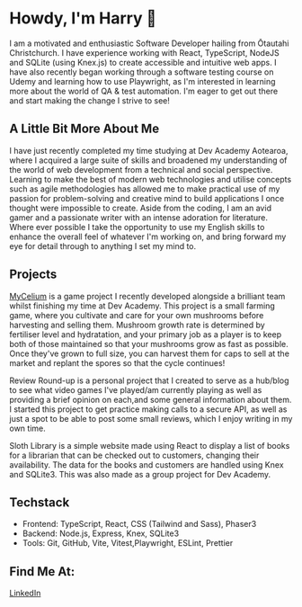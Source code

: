 # Howdy, I'm Harry 👋
I am a motivated and enthusiastic Software Developer hailing from Ōtautahi Christchurch. I have experience working with React, TypeScript, NodeJS and SQLite (using Knex.js) to create accessible and intuitive web apps. I have also recently began working through a software testing course on Udemy and learning how to use Playwright, as I'm interested in learning more about the world of QA & test automation. I'm eager to get out there and start making the change I strive to see!

## A Little Bit More About Me
I have just recently completed my time studying at Dev Academy Aotearoa, where I acquired a large suite of skills and broadened my understanding of the world of web development from a technical and social perspective. Learning to make the best of modern web technologies and utilise concepts such as agile methodologies has allowed me to make practical use of my passion for problem-solving and creative mind to build applications I once thought were impossible to create. Aside from the coding, I am an avid gamer and a passionate writer with an intense adoration for literature. Where ever possible I take the opportunity to use my English skills to enhance the overall feel of whatever I'm working on, and bring forward my eye for detail through to anything I set my mind to.

## Projects
[MyCelium](https://my-celium.devacademy.nz/ "Deployed Mycellium Page") is a game project I recently developed alongside a brilliant team whilst finishing my time at Dev Academy. This project is a small farming game, where you cultivate and care for your own mushrooms before harvesting and selling them. Mushroom growth rate is determined by fertiliser level and hydratation, and your primary job as a player is to keep both of those maintained so that your mushrooms grow as fast as possible. Once they've grown to full size, you can harvest them for caps to sell at the market and replant the spores so that the cycle continues!

Review Round-up is a personal project that I created to serve as a hub/blog to see what video games I've played/am currently playing as well as providing a brief opinion on each,and some general information about them. I started this project to get practice making calls to a secure API, as well as just a spot to be able to post some small reviews, which I enjoy writing in my own time.

Sloth Library is a simple website made using React to display a list of books for a librarian that can be checked out to customers, changing their availability. The data for the books and customers are handled using Knex and SQLite3. This was also made as a group project for Dev Academy.

## Techstack
- Frontend: TypeScript, React, CSS (Tailwind and Sass), Phaser3
- Backend: Node.js, Express, Knex, SQLite3
- Tools: Git, GitHub, Vite, Vitest,Playwright, ESLint, Prettier 
## Find Me At:
[LinkedIn](https://www.linkedin.com/in/harry-walsh303/)
<!--


- 🔭 I’m currently working on ...
- 🌱 I’m currently learning ...
- 👯 I’m looking to collaborate on ...
- 🤔 I’m looking for help with ...
- 💬 Ask me about ...
- 📫 How to reach me: ...
- 😄 Pronouns: ...
- ⚡ Fun fact: ...
-->
